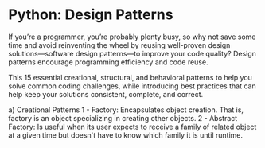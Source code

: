 # Python: Design Patterns

If you’re a programmer, you’re probably plenty busy, so why not save some time and avoid reinventing the wheel by reusing well-proven design solutions—software design patterns—to improve your code quality? Design patterns encourage programming efficiency and code reuse.

This 15 essential creational, structural, and behavioral patterns to help you solve common coding challenges, while introducing best practices that can help keep your solutions consistent, complete, and correct.

a) Creational Patterns
1 - Factory: Encapsulates object creation. That is, factory is an object specializing in creating other objects.
2 - Abstract Factory: Is useful when its user expects to receive a family of related object at a given time but doesn't have to know which family it is until runtime.
